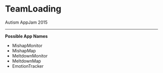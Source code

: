 # TeamLoading
Autism AppJam 2015

***

**Possible App Names**
* MishapMonitor
* MishapMap
* MeltdownMonitor
* MeltdownMap
* EmotionTracker
